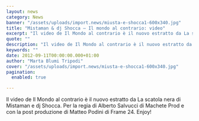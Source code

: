 ```yaml
---
layout: news
category: News
banner: "/assets/uploads/import.news/miusta-e-shocca1-600x340.jpg"
title: "Mistaman & dj Shocca – Il mondo al contrario: video"
excerpt: "Il video de Il Mondo al contrario è il nuovo estratto da La scatola nera di Mistaman e dj Shocca. Per la regia di Alberto Salvucci di Machete Prod e con la post produzione di Matteo Podini di Frame 24. Enjoy!"
quote: ""
description: "Il video de Il Mondo al contrario è il nuovo estratto da La scatola nera di Mistaman e dj Shocca. Per la regia di Alberto Salvucci di Machete Prod e con la post produzione di Matteo Podini di Frame 24. Enjoy!"
keywords: ""
date: 2012-09-11T00:00:00.000+01:00
author: "Marta Blumi Tripodi"
cover: "/assets/uploads/import.news/miusta-e-shocca1-600x340.jpg"
pagination:
  enabled: true

---
```


Il video de Il Mondo al contrario è il nuovo estratto da La scatola nera di Mistaman e dj Shocca. Per la regia di Alberto Salvucci di Machete Prod e con la post produzione di Matteo Podini di Frame 24\. Enjoy!  